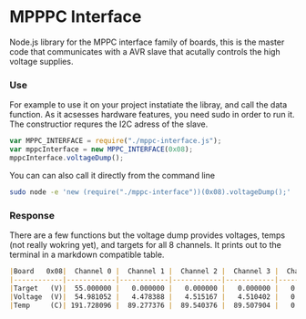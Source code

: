 # MPPPC Interface
Node.js library for the MPPC interface family of boards, this is the master code that communicates with a AVR slave that acutally controls the high voltage supplies. 

### Use

For example to use it on your project instatiate the libray, and call the data function. As it acsesses hardware features, you need sudo in order to run it. The constructior requres the I2C adress of the slave.
```js
var MPPC_INTERFACE = require("./mppc-interface.js");
var mppcInterface = new MPPC_INTERFACE(0x08);
mppcInterface.voltageDump();
```

You can can also call it directly from the command line 

```bash
sudo node -e 'new (require("./mppc-interface"))(0x08).voltageDump();'
```

### Response
There are a few functions but the voltage dump provides voltages, temps (not really wokring yet), and targets for all 8 channels. It prints out to the terminal in a markdown compatible table.
```md
|Board   0x08|  Channel 0 |  Channel 1 |  Channel 2 |  Channel 3 |  Channel 4 |  Channel 5 |  Channel 6 |  Channel 7 |
|------------|------------|------------|------------|------------|------------|------------|------------|------------|
|Target   (V)|  55.000000 |   0.000000 |   0.000000 |   0.000000 |   0.000000 |   0.000000 |   0.000000 |   0.000000 |
|Voltage  (V)|  54.981052 |   4.478388 |   4.515167 |   4.510402 |   0.000000 |   0.000000 |   0.000000 |   0.000000 |
|Temp     (C)| 191.728096 |  89.277376 |  89.540376 |  89.507904 |   0.000000 |   0.000000 |   0.000000 |   0.000000 |
```